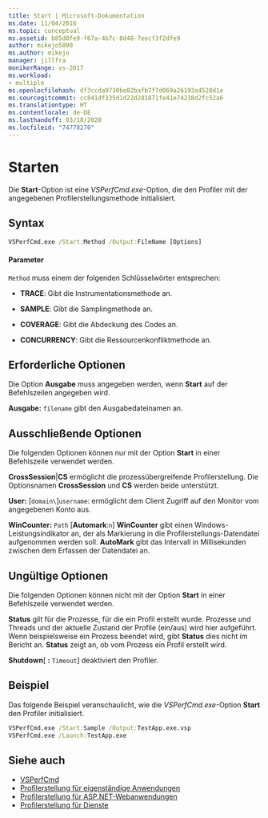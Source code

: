 ```yaml
---
title: Start | Microsoft-Dokumentation
ms.date: 11/04/2016
ms.topic: conceptual
ms.assetid: b85d0fe9-f67a-4b7c-8d48-7eecf3f2dfe9
author: mikejo5000
ms.author: mikejo
manager: jillfra
monikerRange: vs-2017
ms.workload:
- multiple
ms.openlocfilehash: df3ccda9730be02bafb7f7d069a26193a4528d1e
ms.sourcegitcommit: cc841df335d1d22d281871fe41e74238d2fc52a6
ms.translationtype: HT
ms.contentlocale: de-DE
ms.lasthandoff: 03/18/2020
ms.locfileid: "74778270"
---
```

# <a name="start"></a>Starten
Die **Start**-Option ist eine *VSPerfCmd.exe*-Option, die den Profiler mit der angegebenen Profilerstellungsmethode initialisiert.

## <a name="syntax"></a>Syntax

```cmd
VSPerfCmd.exe /Start:Method /Output:FileName [Options]
```

#### <a name="parameters"></a>Parameter
 `Method` muss einem der folgenden Schlüsselwörter entsprechen:

- **TRACE**: Gibt die Instrumentationsmethode an.

- **SAMPLE**: Gibt die Samplingmethode an.

- **COVERAGE**: Gibt die Abdeckung des Codes an.

- **CONCURRENCY**: Gibt die Ressourcenkonfliktmethode an.

## <a name="required-options"></a>Erforderliche Optionen
 Die Option **Ausgabe** muss angegeben werden, wenn **Start** auf der Befehlszeilen angegeben wird.

 **Ausgabe:** `filename` gibt den Ausgabedateinamen an.

## <a name="exclusive-options"></a>Ausschließende Optionen
 Die folgenden Optionen können nur mit der Option **Start** in einer Befehlszeile verwendet werden.

 **CrossSession**&#124;**CS** ermöglicht die prozessübergreifende Profilerstellung. Die Optionsnamen **CrossSession** und **CS** werden beide unterstützt.

 **User:** [`domain\`]`username`: ermöglicht dem Client Zugriff auf den Monitor vom angegebenen Konto aus.

 **WinCounter:** `Path` [**Automark**:`n`] **WinCounter** gibt einen Windows-Leistungsindikator an, der als Markierung in die Profilerstellungs-Datendatei aufgenommen werden soll. **AutoMark** gibt das Intervall in Millisekunden zwischen dem Erfassen der Datendatei an.

## <a name="invalid-options"></a>Ungültige Optionen
 Die folgenden Optionen können nicht mit der Option **Start** in einer Befehlszeile verwendet werden.

 **Status** gilt für die Prozesse, für die ein Profil erstellt wurde. Prozesse und Threads und der aktuelle Zustand der Profile (ein/aus) wird hier aufgeführt. Wenn beispielsweise ein Prozess beendet wird, gibt **Status** dies nicht im Bericht an. **Status** zeigt an, ob vom Prozess ein Profil erstellt wird.

 **Shutdown**[ **:** `Timeout`] deaktiviert den Profiler.

## <a name="example"></a>Beispiel
 Das folgende Beispiel veranschaulicht, wie die *VSPerfCmd.exe*-Option **Start** den Profiler initialisiert.

```cmd
VSPerfCmd.exe /Start:Sample /Output:TestApp.exe.vsp
VSPerfCmd.exe /Launch:TestApp.exe
```

## <a name="see-also"></a>Siehe auch
- [VSPerfCmd](../profiling/vsperfcmd.md)
- [Profilerstellung für eigenständige Anwendungen](../profiling/command-line-profiling-of-stand-alone-applications.md)
- [Profilerstellung für ASP.NET-Webanwendungen](../profiling/command-line-profiling-of-aspnet-web-applications.md)
- [Profilerstellung für Dienste](../profiling/command-line-profiling-of-services.md)
